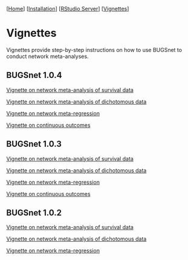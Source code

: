 [[Home](index.md)]  [[Installation](instructions.md)] [[RStudio Server](https://spintechit.com/bugsnet-demo-request/)] [[Vignettes](vignettes)]

# Vignettes

Vignettes provide step-by-step instructions on how to use BUGSnet to conduct network meta-analyses.

## BUGSnet 1.0.4

[Vignette on network meta-analysis of survival data](http://htmlpreview.github.io/?https://github.com/audrey-b/BUGSnet/blob/master/doc/survival.html)

[Vignette on network meta-analysis of dichotomous data](http://htmlpreview.github.io/?https://github.com/audrey-b/BUGSnet/blob/master/doc/dichotomous.html)

[Vignette on network meta-regression](http://htmlpreview.github.io/?https://github.com/audrey-b/BUGSnet/blob/master/doc/meta-regression.html)

[Vignette on continuous outcomes](continuous.md)

## BUGSnet 1.0.3

[Vignette on network meta-analysis of survival data](http://htmlpreview.github.io/?https://github.com/audrey-b/BUGSnet/blob/master/doc/survival.html)

[Vignette on network meta-analysis of dichotomous data](http://htmlpreview.github.io/?https://github.com/audrey-b/BUGSnet/blob/master/doc/dichotomous.html)

[Vignette on network meta-regression](http://htmlpreview.github.io/?https://github.com/audrey-b/BUGSnet/blob/master/doc/meta-regression.html)

[Vignette on continuous outcomes](continuous.md)

## BUGSnet 1.0.2

[Vignette on network meta-analysis of survival data](vignettes/1.0.2/survival.html)

[Vignette on network meta-analysis of dichotomous data](vignettes/1.0.2/dichotomous.html)

[Vignette on network meta-regression](vignettes/1.0.2/meta-regression.html)
